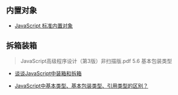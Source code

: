 
## 内置对象
- [JavaScript 标准内置对象](https://developer.mozilla.org/zh-CN/docs/Web/JavaScript/Reference/Global_Objects)

## 拆箱装箱

> JavaScript高级程序设计（第3版）非扫描版.pdf 5.6 基本包装类型

- [谈谈JavaScript中装箱和拆箱](https://juejin.im/post/5cf62c7ae51d454fd8057b3d)

- [JavaScript中基本类型、基本包装类型、引用类型的区别？](https://www.zhihu.com/question/40683360)
